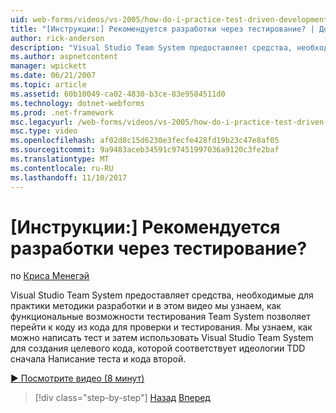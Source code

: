 ```yaml
---
uid: web-forms/videos/vs-2005/how-do-i-practice-test-driven-development
title: "[Инструкции:] Рекомендуется разработки через тестирование? | Документы Майкрософт"
author: rick-anderson
description: "Visual Studio Team System предоставляет средства, необходимые для практики методики разработки и в этом видео мы узнаем, как Team System проверка функциональности..."
ms.author: aspnetcontent
manager: wpickett
ms.date: 06/21/2007
ms.topic: article
ms.assetid: 60b10049-ca02-4830-b3ce-83e9584511d0
ms.technology: dotnet-webforms
ms.prod: .net-framework
msc.legacyurl: /web-forms/videos/vs-2005/how-do-i-practice-test-driven-development
msc.type: video
ms.openlocfilehash: af02d8c15d6230e3fecfe428fd19b23c47e8af05
ms.sourcegitcommit: 9a9483aceb34591c97451997036a9120c3fe2baf
ms.translationtype: MT
ms.contentlocale: ru-RU
ms.lasthandoff: 11/10/2017
---
```

<a name="how-do-i-practice-test-driven-development"></a>[Инструкции:] Рекомендуется разработки через тестирование?
====================
по [Криса Менегэй](https://twitter.com/CMenegay)

Visual Studio Team System предоставляет средства, необходимые для практики методики разработки и в этом видео мы узнаем, как функциональные возможности тестирования Team System позволяет перейти к коду из кода для проверки и тестирования. Мы узнаем, как можно написать тест и затем использовать Visual Studio Team System для создания целевого кода, которой соответствует идеологии TDD сначала Написание теста и кода второй.

[&#9654; Посмотрите видео (8 минут)](https://channel9.msdn.com/Blogs/ASP-NET-Site-Videos/how-do-i-practice-test-driven-development)

>[!div class="step-by-step"]
[Назад](how-do-i-write-code-more-quickly-with-unit-tests.md)
[Вперед](how-do-i-load-test-a-web-application.md)
